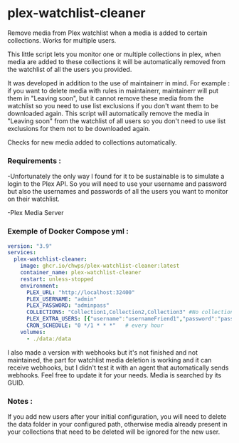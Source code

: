 # plex-watchlist-cleaner
Remove media from Plex watchlist when a media is added to certain collections. Works for multiple users.

This little script lets you monitor one or multiple collections in plex, when media are added to these collections it will be automatically removed from the watchlist of all the users you provided.

It was developed in addition to the use of maintainerr in mind. 
For example : if you want to delete media with rules in maintainerr, maintainerr will put them in "Leaving soon", but it cannot remove these media from the watchlist so you need to use list exclusions if you don't want them to be downloaded again. This script will automatically remove the media in "Leaving soon" from the watchlist of all users so you don't need to use list exclusions for them not to be downloaded again.

Checks for new media added to collections automatically.

### Requirements : 
-Unfortunately the only way I found for it to be sustainable is to simulate a login to the Plex API. So you will need to use your username and password but also the usernames and passwords of all the users you want to monitor on their watchlist.

-Plex Media Server

### Exemple of Docker Compose yml :
```yaml
version: "3.9"
services:
  plex-watchlist-cleaner:
    image: ghcr.io/chwps/plex-watchlist-cleaner:latest
    container_name: plex-watchlist-cleaner
    restart: unless-stopped
    environment:
      PLEX_URL: "http://localhost:32400"
      PLEX_USERNAME: "admin"
      PLEX_PASSWORD: "adminpass"
      COLLECTIONS: "Collection1,Collection2,Collection3" #No collection limit
      PLEX_EXTRA_USERS: [{"username":"usernameFriend1","password":"passFriend1"},{"username":"usernameFriend2","password":"passFriend2"}] #No user limit
      CRON_SCHEDULE: "0 */1 * * *"   # every hour
    volumes:
      - ./data:/data
```

I also made a version with webhooks but it's not finished and not maintained, the part for watchlist media deletion is working and it can receive webhooks, but I didn't test it with an agent that automatically sends webhooks. Feel free to update it for your needs. Media is searched by its GUID.

### Notes :
If you add new users after your initial configuration, you will need to delete the data folder in your configured path, otherwise media already present in your collections that need to be deleted will be ignored for the new user.
